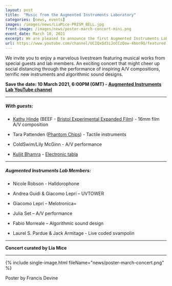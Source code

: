 ```yaml
---
layout: post
title:  "Music from the Augmented Instruments Laboratory"
categories: [news, events]
images: /images/news/LiaMice-PRISM_BELL.jpg
front-image: /images/news/poster-march-concert-mini.png
event_date: March 10, 2021
excerpt: We are pleased to announce the first Augmented Instruments Laboratory online concert!
url: https://www.youtube.com/channel/UCIQxQd3iJoCCzQow-4bon9Q/featured
---
```


We invite you to enjoy a marvelous livestream featuring musical works from special guests and lab members. An exciting concert that might cheer up social distancing through the performance of inspiring A/V compositions, terrific new instruments and algorithmic sound designs.

**Save the date: 10 March 2021, 6:00PM (GMT) - [Augmented Instruments Lab YouTube channel](https://www.youtube.com/channel/UCIQxQd3iJoCCzQow-4bon9Q/featured)**

---------------------

##### With guests:

- [Kathy Hinde](http://kathyhinde.co.uk/) (BEEF - [Bristol Experimental Expanded Film](http://www.beefbristol.org/)) - 16mm film A/V composition

- Tara Pattenden ([Phantom Chips](https://www.phantomchips.com/)) - Tactile instruments

- ColdSwim/Lily McGinn - A/V performance

- [Kuljit Bhamra](https://en.wikipedia.org/wiki/Kuljit_Bhamra) - [Electronic tabla](https://keda.co.uk/electronic-tabla/)

---------------------

##### Augmented Instruments Lab Members:

- Nicole Robson - Halldorophone

- Andrea Guidi & Giacomo Lepri – UVTOWER

- Giacomo Lepri – Melotronica=

- Julia Set – A/V performance

- Fabio Morreale – Algorithmic sound design

- Laurel S. Pardue & Jack Armitage - Live coded svampolin

---------------------

**Concert curated by Lia Mice**

---------------------

{% include single-image.html fileName="news/poster-march-concert.png" %}

Poster by Francis Devine
